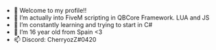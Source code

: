 - 👋 Welcome to my profile!!
- 👀 I’m actually into FiveM scripting in QBCore Framework. LUA and JS
- 🌱 I’m constantly learning and trying to start in C#
- 💞️ I’m 16 year old from Spain <3
- 📫 Discord: CherryozZ#0420

